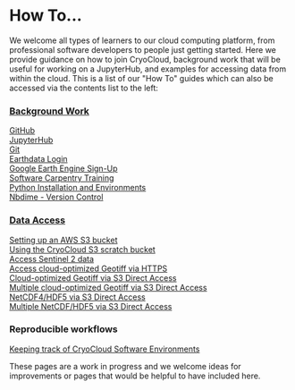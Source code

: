 # How To...

We welcome all types of learners to our cloud computing platform, from professional software 
developers to people just getting started. Here we provide guidance on how to join CryoCloud, background work that 
will be useful for working on a JupyterHub, and examples for accessing data from within the cloud. This is a list of our "How To" guides which can also be accessed via the contents list to the left:

### [Background Work](./background/index.md)
[GitHub](./background/github.md) \
[JupyterHub](./background/jupyterhub.md) \
[Git](./background/git.md) \
[Earthdata Login](./background/earthdata.md) \
[Google Earth Engine Sign-Up](./background/earthengine.md) \
[Software Carpentry Training](./background/swc.md) \
[Python Installation and Environments](./background/python.md) \
[Nbdime - Version Control](./nbdime/nbdime-hub.ipynb) 

### [Data Access](./data_access/index.md)
[Setting up an AWS S3 bucket](./data_access/Instructions_for_configuring_AWS_S3_bucket.ipynb) \
[Using the CryoCloud S3 scratch bucket](./data_access/CryoCloudScratchBucket.ipynb) \
[Access Sentinel 2 data](./data_access/Cloud_Sentinel2_access.ipynb) \
[Access cloud-optimized Geotiff via HTTPS](../external/Earthdata_Cloud__Single_File__HTTPS_Access_COG_Example.ipynb) \
[Cloud-optimized Geotiff via S3 Direct Access](../external/Earthdata_Cloud__Single_File_Direct_S3_Access_COG_Example.ipynb) \
[Multiple cloud-optimized Geotiff via S3 Direct Access](../external/Multi-File_Direct_S3_Access_COG_Example.ipynb) \
[NetCDF4/HDF5 via S3 Direct Access](../external/Earthdata_Cloud__Single_File__Direct_S3_Access_NetCDF4_Example.ipynb) \
[Multiple NetCDF/HDF5 via S3 Direct Access](../external/Multi-File_Direct_S3_Access_NetCDF_Example.ipynb) 

### Reproducible workflows
[Keeping track of CryoCloud Software Environments](./docker.md)

These pages are a work in progress and we welcome ideas for improvements or pages that would be helpful to 
have included here.
 
